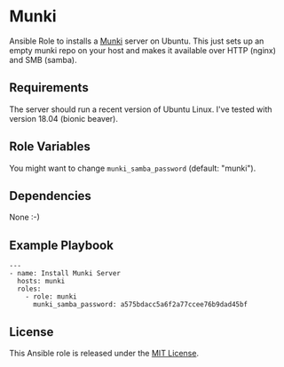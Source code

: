 # Munki

Ansible Role to installs a [Munki](https://www.munki.org) server on Ubuntu.
This just sets up an empty munki repo on your host and makes it available over
HTTP (nginx) and SMB (samba).


## Requirements

The server should run a recent version of Ubuntu Linux.
I've tested with version 18.04 (bionic beaver).


## Role Variables

You might want to change `munki_samba_password` (default: "munki").


## Dependencies

None :-)


## Example Playbook

    ---
    - name: Install Munki Server
      hosts: munki
      roles:
        - role: munki
          munki_samba_password: a575bdacc5a6f2a77ccee76b9dad45bf


## License

This Ansible role is released under the [MIT License](LICENSE.txt).
